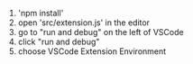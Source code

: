 1. 'npm install'
2. open 'src/extension.js' in the editor
3. go to "run and debug" on the left of VSCode
4. click  "run and debug"
5. choose VSCode Extension Environment